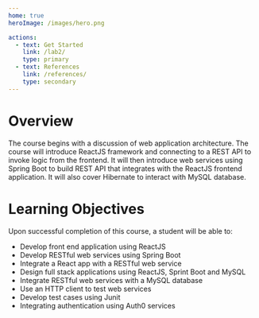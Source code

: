 ```yaml
---
home: true
heroImage: /images/hero.png

actions:
  - text: Get Started
    link: /lab2/
    type: primary
  - text: References
    link: /references/
    type: secondary
---
```


# Overview 

The course begins with a discussion of web application architecture. The course will introduce ReactJS framework and connecting to a REST API to invoke logic from the frontend.  It will then introduce web services using Spring Boot to build REST API that integrates with the ReactJS frontend application. It will also cover Hibernate to interact with MySQL database. 

# Learning Objectives 
Upon successful completion of this course, a student will be able to:
- Develop front end application using ReactJS
- Develop RESTful web services using Spring Boot
- Integrate a React app with a RESTful web service
- Design full stack applications using ReactJS, Sprint Boot and MySQL
- Integrate RESTful web services with a MySQL database
- Use an HTTP client to test web services
- Develop test cases using Junit
- Integrating authentication using Auth0 services
